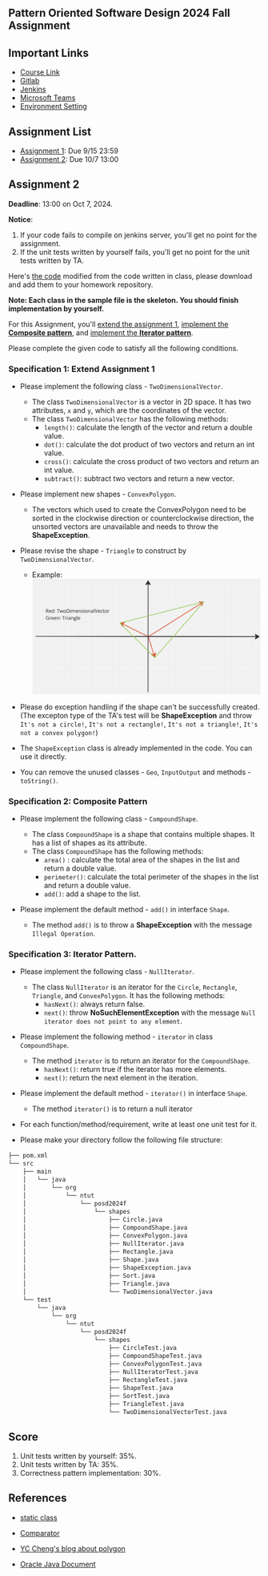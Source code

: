 ## Pattern Oriented Software Design 2024 Fall Assignment

## Important Links
- [Course Link](http://140.124.181.100/yccheng/posd2024f)
- [Gitlab](http://140.124.181.100)
- [Jenkins](http://140.124.181.97:8080)
- [Microsoft Teams](https://teams.microsoft.com/l/team/19%3AoQBubdF152LO2WVrJMRHVX7rOx0wb_v4twMSorq8Va81%40thread.tacv2/conversations?groupId=f0cff185-d612-415d-8bf9-76ed37baeee0&tenantId=dfb5e216-2b8a-4b32-b1cb-e786a1095218)
- [Environment Setting](http://140.124.181.100/course/posd2024f_ta/tree/environment_setting)

## Assignment List

* [Assignment 1](http://140.124.181.100/course/posd2024f_ta/tree/assignment1): Due 9/15 23:59
* [Assignment 2](#assignment-2): Due 10/7 13:00

## Assignment 2
**Deadline**: 13:00 on Oct 7, 2024.

**Notice**: 
1. If your code fails to compile on jenkins server, you'll get no point for the assignment. 
2. If the unit tests written by yourself fails, you'll get no point for the unit tests written by TA.

Here's [the code](http://140.124.181.100/course/posd2024f_ta/-/tree/assignment_template_code) modified from the code written in class, please download and add them to your homework repository.

**Note: Each class in the sample file is the skeleton. You should finish implementation by yourself.**

For this Assignment, you'll [extend the assignment 1](#specification-1-extend-assignment-1), [implement the **Composite pattern**](#specification-2-composite-pattern), and [implement the **Iterator pattern**](#specification-3-iterator-pattern).

Please complete the given code to satisfy all the following conditions.

### Specification 1: Extend Assignment 1
* Please implement the following class - `TwoDimensionalVector`.
	- The class `TwoDimensionalVector` is a vector in 2D space. It has two attributes, `x` and `y`, which are the coordinates of the vector.
	- The class `TwoDimensionalVector` has the following methods:
		- `length()`: calculate the length of the vector and return a double value.
		- `dot()`: calculate the dot product of two vectors and return an int value.
		- `cross()`: calculate the cross product of two vectors and return an int value.
		- `subtract()`: subtract two vectors and return a new vector.

* Please implement new shapes - `ConvexPolygon`.
	- The vectors which used to create the ConvexPolygon need to be sorted in the clockwise direction or counterclockwise direction, the unsorted vectors are unavailable and needs to throw the **ShapeException**.

* Please revise the shape - `Triangle` to construct by `TwoDimensionalVector`.
    - Example: ![Triangle Example](triangle_example.png)
* Please do exception handling if the shape can't be successfully created.(The excepton type of the TA's test will be **ShapeException** and throw `It's not a circle!`, `It's not a rectangle!`, `It's not a triangle!`, `It's not a convex polygon!`)

* The `ShapeException` class is already implemented in the code. You can use it directly.

* You can remove the unused classes - `Geo`, `InputOutput` and methods - `toString()`.

### Specification 2: Composite Pattern
* Please implement the following class - `CompoundShape`.
	- The class `CompoundShape` is a shape that contains multiple shapes. It has a list of shapes as its attribute.
	- The class `CompoundShape` has the following methods:
		- `area()` : calculate the total area of the shapes in the list and return a double value.
		- `perimeter()`: calculate the total perimeter of the shapes in the list and return a double value.
		- `add()`: add a shape to the list.

* Please implement the default method - `add()` in interface `Shape`.
    - The method `add()` is to throw a **ShapeException** with the message `Illegal Operation`.

### Specification 3: Iterator Pattern.
* Please implement the following class - `NullIterator`.
	- The class `NullIterator` is an iterator for the `Circle`, `Rectangle`, `Triangle`, and `ConvexPolygon`. It has the following methods:
		- `hasNext()`: always return false.
		- `next()`: throw **NoSuchElementException** with the message `Null iterator does not point to any element`.

* Please implement the following method - `iterator` in class `CompoundShape`.
	- The method `iterator` is to return an iterator for the `CompoundShape`.
		- `hasNext()`: return true if the iterator has more elements.
		- `next()`: return the next element in the iteration.

* Please implement the default method - `iterator()` in interface `Shape`.
    - The method `iterator()` is to return a null iterator


* For each function/method/requirement, write at least one unit test for it.

* Please make your directory follow the following file structure:

```
├── pom.xml
└── src
    ├── main
    │   └── java
    │       └── org
    │           └── ntut
    │               └── posd2024f
    │                   └── shapes
    │                       ├── Circle.java
    │                       ├── CompoundShape.java
    │                       ├── ConvexPolygon.java
    │                       ├── NullIterator.java
    │                       ├── Rectangle.java
    │                       ├── Shape.java
    │                       ├── ShapeException.java
    │                       ├── Sort.java
    │                       ├── Triangle.java
    │                       └── TwoDimensionalVector.java
    └── test
        └── java
            └── org
                └── ntut
                    └── posd2024f
                        └── shapes
                            ├── CircleTest.java
                            ├── CompoundShapeTest.java
                            ├── ConvexPolygonTest.java
                            ├── NullIteratorTest.java
                            ├── RectangleTest.java
                            ├── ShapeTest.java
                            ├── SortTest.java
                            ├── TriangleTest.java
                            └── TwoDimensionalVectorTest.java
```
## Score
1. Unit tests written by yourself: 35%.
2. Unit tests written by TA: 35%.
3. Correctness pattern implementation: 30%.

## References
* [static class](https://www.geeksforgeeks.org/static-class-in-java/)

* [Comparator](https://docs.oracle.com/javase/8/docs/api/java/util/Comparator.html)

* [YC Cheng's blog about polygon](http://htsicpp.blogspot.com/2014/10/convex-polygon.html)

* [Oracle Java Document](https://docs.oracle.com/javase/8/docs/api/index.html)


